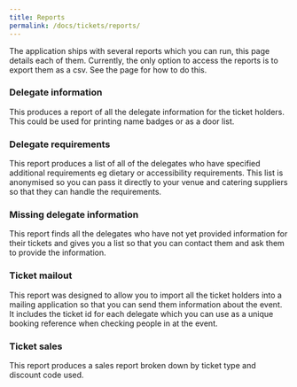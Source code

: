 ```yaml
---
title: Reports
permalink: /docs/tickets/reports/
---
```


The application ships with several reports which you can run, this page details each
of them. Currently, the only option to access the reports is to export them as a 
csv. See the <admin commands> page for how to do this.
 
### Delegate information

This produces a report of all the delegate information for the ticket holders. This 
could be used for printing name badges or as a door list. 

### Delegate requirements

This report produces a list of all of the delegates who have specified additional 
requirements eg dietary or accessibility requirements. This list is anonymised so 
you can pass it directly to your venue and catering suppliers so that they can 
handle the requirements.

### Missing delegate information

This report finds all the delegates who have not yet provided information for their
tickets and gives you a list so that you can contact them and ask them to provide 
the information.

### Ticket mailout
 
This report was designed to allow you to import all the ticket holders into a 
mailing application so that you can send them information about the event. It 
includes the ticket id for each delegate which you can use as a unique booking 
reference when checking people in at the event.

### Ticket sales 

This report produces a sales report broken down by ticket type and discount code
used. 